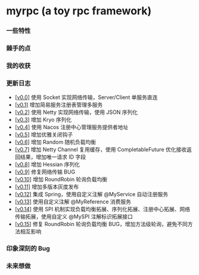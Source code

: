# myrpc (a toy rpc framework)

### 一些特性

### 棘手的点

### 我的收获

### 更新日志

- [[v0.0]](https://github.com/tiiaan/myrpc/commit/d1435593ed8186ffd2e01a7617cd83b0e37557c8) 使用 Socket 实现网络传输，Server/Client 单服务直连
- [[v0.1]](https://github.com/tiiaan/myrpc/commit/4c93f18c8d066a43669c810199c46ad27e0a0928) 增加简易服务注册表管理多服务
- [[v0.2]](https://github.com/tiiaan/myrpc/commit/2152c89e38113ff7eaf96b77cfb84970b9b258e8) 使用 Netty  实现网络传输，使用 JSON 序列化
- [[v0.3]](https://github.com/tiiaan/myrpc/commit/e7dd653d24fa17c8c2c1a1e97af06230295cf59e) 增加 Kryo 序列化 
- [[v0.4]](https://github.com/tiiaan/myrpc/commit/71b97aa4622c7007b09b0008766556068cc6be35) 使用 Nacos 注册中心管理服务提供者地址
- [[v0.5]]() 增加优雅关闭钩子
- [[v0.6]]() 增加 Random 随机负载均衡
- [[v0.7]]() 增加 Netty Channel 复用缓存，使用 CompletableFuture 优化接收返回结果，增加唯一请求 ID 字段
- [[v0.8]]() 增加 Hessian 序列化
- [[v0.9]]() 修复网络传输 BUG
- [[v0.10]]() 增加 RoundRobin 轮询负载均衡
- [[v0.11]]() 增加多版本灰度发布
- [[v0.12]]() 集成 Spring，使用自定义注解 @MyService 自动注册服务
- [[v0.13]]() 使用自定义注解 @MyReference 消费服务
- [[v0.14]]() 使用 SPI 机制实现负载均衡拓展、序列化拓展、注册中心拓展、网络传输拓展，使用自定义 @MySPI 注解标识拓展接口
- [[v0.15]]() 修复 RoundRobin 轮询负载均衡 BUG，增加方法级轮询，避免不同方法相互影响


### 印象深刻的 Bug

### 未来想做
